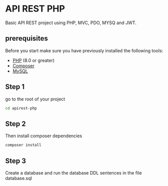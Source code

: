 # API REST PHP

Basic API REST project using PHP, MVC, PDO, MYSQ and JWT.

## prerequisites

Before you start make sure you have previously installed the following tools:

- [PHP](https://www.php.net/) (8.0 or greater)
- [Composer](https://getcomposer.org/)
- [MySQL](https://www.mysql.com/)

## Step 1
go to the root of your project
```bash
cd apirest-php
```
## Step 2
Then install composer dependencies
```bash
composer install
```
## Step 3
Create a database and run the database DDL sentences in the file database.sql

